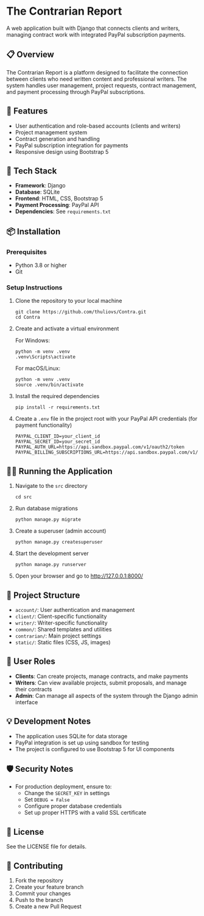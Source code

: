 # The Contrarian Report

A web application built with Django that connects clients and writers, managing contract work with integrated PayPal subscription payments.

## 📋 Overview

The Contrarian Report is a platform designed to facilitate the connection between clients who need written content and professional writers. The system handles user management, project requests, contract management, and payment processing through PayPal subscriptions.

## 🚀 Features

- User authentication and role-based accounts (clients and writers)
- Project management system
- Contract generation and handling
- PayPal subscription integration for payments
- Responsive design using Bootstrap 5

## 🔧 Tech Stack

- **Framework**: Django
- **Database**: SQLite
- **Frontend**: HTML, CSS, Bootstrap 5
- **Payment Processing**: PayPal API
- **Dependencies**: See `requirements.txt`

## 📦 Installation

### Prerequisites

- Python 3.8 or higher
- Git

### Setup Instructions

1. Clone the repository to your local machine

    ```
    git clone https://github.com/thuliovs/Contra.git
    cd Contra
    ```

2. Create and activate a virtual environment

    For Windows:
    
    ```
    python -m venv .venv
    .venv\Scripts\activate
    ```
    
    For macOS/Linux:
    
    ```
    python -m venv .venv
    source .venv/bin/activate
    ```

3. Install the required dependencies

    ```
    pip install -r requirements.txt
    ```

4. Create a `.env` file in the project root with your PayPal API credentials (for payment functionality)

    ```
    PAYPAL_CLIENT_ID=your_client_id
    PAYPAL_SECRET_ID=your_secret_id
    PAYPAL_AUTH_URL=https://api.sandbox.paypal.com/v1/oauth2/token
    PAYPAL_BILLING_SUBSCRIPTIONS_URL=https://api.sandbox.paypal.com/v1/billing/subscriptions
    ```

## 🏃‍♂️ Running the Application

1. Navigate to the `src` directory

    ```
    cd src
    ```

2. Run database migrations

    ```
    python manage.py migrate
    ```

3. Create a superuser (admin account)

    ```
    python manage.py createsuperuser
    ```

4. Start the development server

    ```
    python manage.py runserver
    ```

5. Open your browser and go to http://127.0.0.1:8000/

## 📱 Project Structure

- `account/`: User authentication and management
- `client/`: Client-specific functionality
- `writer/`: Writer-specific functionality
- `common/`: Shared templates and utilities
- `contrarian/`: Main project settings
- `static/`: Static files (CSS, JS, images)

## 🔑 User Roles

- **Clients**: Can create projects, manage contracts, and make payments
- **Writers**: Can view available projects, submit proposals, and manage their contracts
- **Admin**: Can manage all aspects of the system through the Django admin interface

## 💡 Development Notes

- The application uses SQLite for data storage
- PayPal integration is set up using sandbox for testing
- The project is configured to use Bootstrap 5 for UI components

## 🛡️ Security Notes

- For production deployment, ensure to:
  - Change the `SECRET_KEY` in settings
  - Set `DEBUG = False`
  - Configure proper database credentials
  - Set up proper HTTPS with a valid SSL certificate

## 📄 License

See the LICENSE file for details.

## 🤝 Contributing

1. Fork the repository
2. Create your feature branch
3. Commit your changes
4. Push to the branch
5. Create a new Pull Request 
